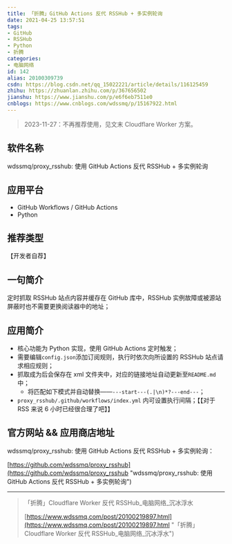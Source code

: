 ```yaml
---
title: 「折腾」GitHub Actions 反代 RSSHub + 多实例轮询
date: 2021-04-25 13:57:51
tags:
- GitHub
- RSSHub
- Python
- 折腾
categories:
- 电脑网络
id: 142
alias: 20100309739
csdn: https://blog.csdn.net/qq_15022221/article/details/116125459
zhihu: https://zhuanlan.zhihu.com/p/367656502
jianshu: https://www.jianshu.com/p/e6f6eb7511e0
cnblogs: https://www.cnblogs.com/wdssmq/p/15167922.html
---
```


> 2023-11-27：不再推荐使用，见文末 Cloudflare Worker 方案。

## 软件名称

wdssmq/proxy\_rsshub: 使用 GitHub Actions 反代 RSSHub + 多实例轮询

<!-- more -->

## 应用平台

* GitHub Workflows / GitHub Actions
* Python


## 推荐类型

【开发者自荐】


## 一句简介

定时抓取 RSSHub 站点内容并缓存在 GitHub 库中，RSSHub 实例故障或被源站屏蔽时也不需要更换阅读器中的地址；


## 应用简介

- 核心功能为 Python 实现，使用 GitHub Actions 定时触发；
- 需要编辑`config.json`添加订阅规则，执行时依次向所设置的 RSSHub 站点请求相应规则；
- 抓取成为后会保存在 xml 文件夹中，对应的链接地址自动更新至`README.md`中；
  - 将匹配如下模式并自动替换——`---start---(.|\n)*?---end---`；
- `proxy_rsshub/.github/workflows/index.yml` 内可设置执行间隔；【【对于 RSS 来说 6 小时已经很合理了吧】】


## 官方网站 && 应用商店地址

wdssmq/proxy\_rsshub: 使用 GitHub Actions 反代 RSSHub + 多实例轮询：

[https://github.com/wdssmq/proxy_rsshub](https://github.com/wdssmq/proxy_rsshub "wdssmq/proxy\_rsshub: 使用 GitHub Actions 反代 RSSHub + 多实例轮询")

------

> 「折腾」Cloudflare Worker 反代 RSSHub\_电脑网络\_沉冰浮水
>
> [https://www.wdssmq.com/post/20100219897.html](https://www.wdssmq.com/post/20100219897.html "「折腾」Cloudflare Worker 反代 RSSHub\_电脑网络\_沉冰浮水")
